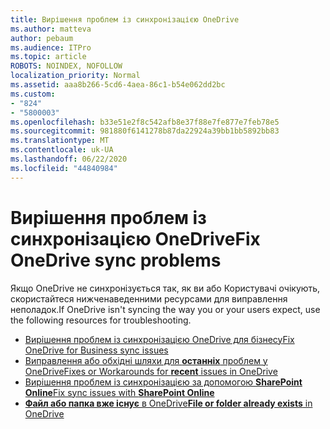 ```yaml
---
title: Вирішення проблем із синхронізацією OneDrive
ms.author: matteva
author: pebaum
ms.audience: ITPro
ms.topic: article
ROBOTS: NOINDEX, NOFOLLOW
localization_priority: Normal
ms.assetid: aaa8b266-5cd6-4aea-86c1-b54e062dd2bc
ms.custom:
- "824"
- "5800003"
ms.openlocfilehash: b33e51e2f8c542afb8e37f88e7fe877e7feb78e5
ms.sourcegitcommit: 981880f6141278b87da22924a39bb1bb5892bb83
ms.translationtype: MT
ms.contentlocale: uk-UA
ms.lasthandoff: 06/22/2020
ms.locfileid: "44840984"
---
```

# <a name="fix-onedrive-sync-problems"></a><span data-ttu-id="68c4d-102">Вирішення проблем із синхронізацією OneDrive</span><span class="sxs-lookup"><span data-stu-id="68c4d-102">Fix OneDrive sync problems</span></span>

<span data-ttu-id="68c4d-103">Якщо OneDrive не синхронізується так, як ви або Користувачі очікують, скористайтеся нижченаведенними ресурсами для виправлення неполадок.</span><span class="sxs-lookup"><span data-stu-id="68c4d-103">If OneDrive isn't syncing the way you or your users expect, use the following resources for troubleshooting.</span></span>

- [<span data-ttu-id="68c4d-104">Вирішення проблем із синхронізацією OneDrive для бізнесу</span><span class="sxs-lookup"><span data-stu-id="68c4d-104">Fix OneDrive for Business sync issues</span></span>](https://support.microsoft.com/office/207e983e-146d-404c-a994-672ef29e1f90)
- [<span data-ttu-id="68c4d-105">Виправлення або обхідні шляхи для **останніх** проблем у OneDrive</span><span class="sxs-lookup"><span data-stu-id="68c4d-105">Fixes or Workarounds for **recent** issues in OneDrive</span></span>](https://support.office.com/article/36110213-f3f6-490d-8cb7-3833539def0b)
- [<span data-ttu-id="68c4d-106">Вирішення проблем із синхронізацією за допомогою **SharePoint Online**</span><span class="sxs-lookup"><span data-stu-id="68c4d-106">Fix sync issues with **SharePoint Online**</span></span>](https://support.office.com/article/207e983e-146d-404c-a994-672ef29e1f90)
- [<span data-ttu-id="68c4d-107">**Файл або папка вже існує** в OneDrive</span><span class="sxs-lookup"><span data-stu-id="68c4d-107">**File or folder already exists** in OneDrive</span></span>](https://support.microsoft.com/office/7b8044ad-438d-41db-bbbf-4f66b8890408)
